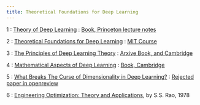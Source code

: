 ```yaml
---
title: Theoretical Foundations for Deep Learning
---
```


1
: [Theory of Deep Learning](https://www.cs.princeton.edu/courses/archive/fall19/cos597B/lecnotes/bookdraft.pdf)
  : [Book, Princeton lecture notes]()

2
: [Theoretical Foundations for Deep Learning](https://people.csail.mit.edu/moitra/408c.html)
  : [MIT Course]()

3
: [The Principles of Deep Learning Theory](https://arxiv.org/abs/2106.10165)
  : [Arxive Book, and Cambridge](https://deeplearningtheory.com/)
  
4
: [Mathematical Aspects of Deep Learning](https://www.cambridge.org/core/books/mathematical-aspects-of-deep-learning/8D9B41D1E9BB8CA515E93412EECC2A7E)
  : [Book, Cambridge]()

5
: [What Breaks The Curse of Dimensionality in Deep Learning?](https://openreview.net/forum?id=KAV7BDCcN6)
  : [Rejected paper in openreview]()

6
: [Engineering Optimization: Theory and Applications](https://www.biblio.com/book/engineering-optimization-theory-applications-rao-ss/d/861517300), by S.S. Rao, 1978
